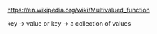 https://en.wikipedia.org/wiki/Multivalued_function

key -> value 
or 
key -> a collection of values
